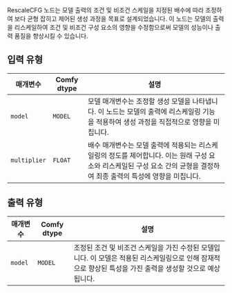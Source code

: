 
RescaleCFG 노드는 모델 출력의 조건 및 비조건 스케일을 지정된 배수에 따라 조정하여 보다 균형 잡히고 제어된 생성 과정을 목표로 설계되었습니다. 이 노드는 모델의 출력을 리스케일하여 조건 및 비조건 구성 요소의 영향을 수정함으로써 모델의 성능이나 출력 품질을 향상시킬 수 있습니다.
## 입력 유형

| 매개변수 | Comfy dtype | 설명 |
|-----------|-------------|-------------|
| `model`   | `MODEL`     | 모델 매개변수는 조정할 생성 모델을 나타냅니다. 이 노드는 모델의 출력에 리스케일링 기능을 적용하여 생성 과정을 직접적으로 영향을 미칩니다. |
| `multiplier` | `FLOAT` | 배수 매개변수는 모델 출력에 적용되는 리스케일링의 정도를 제어합니다. 이는 원래 구성 요소와 리스케일된 구성 요소 간의 균형을 결정하여 최종 출력의 특성에 영향을 미칩니다. |

## 출력 유형

| 매개변수 | Comfy dtype | 설명 |
|-----------|-------------|-------------|
| `model`   | `MODEL`     | 조정된 조건 및 비조건 스케일을 가진 수정된 모델입니다. 이 모델은 적용된 리스케일링으로 인해 잠재적으로 향상된 특성을 가진 출력을 생성할 것으로 예상됩니다. |